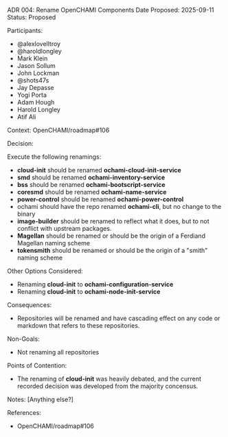 ADR 004: Rename OpenCHAMI Components 
Date Proposed: 2025-09-11
Status: Proposed

Participants:
- @alexlovelltroy
- @haroldlongley
- Mark Klein
- Jason Sollum
- John Lockman
- @shots47s
- Jay Depasse
- Yogi Porta
- Adam Hough
- Harold Longley
- Atif Ali

Context: 
OpenCHAMI/roadmap#106

Decision: 

Execute the following renamings:

- **cloud-init** should be renamed **ochami-cloud-init-service**
- **smd** should be renamed **ochami-inventory-service**
- **bss** should be renamed **ochami-bootscript-service**
- **coresmd** should be renamed **ochami-name-service**
- **power-control** should be renamed **ochami-power-control**
- ochami should have the repo renamed **ochami-cli**, but no change to the binary
- **image-builder** should be renamed to reflect what it does, but to not conflict with upstream packages.
- **Magellan** should be renamed or should be the origin of a Ferdiand Magellan naming scheme
- **tokensmith** should be renamed or should be the origin of a "smith" naming scheme

Other Options Considered: 

- Renaming **cloud-init** to **ochami-configuration-service**
- Renaming **cloud-init** to **ochami-node-init-service**
  

Consequences: 

- Repositories will be renamed and have cascading effect on any code or markdown that refers to these repositories.

Non-Goals:

- Not renaming all repositories

Points of Contention:

- The renaming of **cloud-init** was heavily debated, and the current recorded decision was developed from the majority concensus.

Notes: [Anything else?]

References:

- OpenCHAMI/roadmap#106
